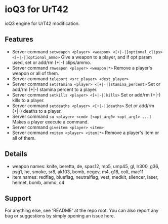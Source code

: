 # ioQ3 for UrT42
ioQ3 engine for UrT42 modification.

## Features
* Server command `setweapon <player> <weapon> <[+|-|]optional_clips> <[+|-|]optional_ammo>` Give a weapon to a player, and if opt param used, set or add/rm (+|-) clips/ammo.
* Server command `rmweapon <player> <weapon|*>` Remove a player's weapon or all of them.
* Server command `teleport <src_player> <dest_player>`
* Server command `setstamina <player> <[+|-|]stamina_percent>` Set or add/rm (+|-) stamina percent to a player.
* Server command `setkills <player> <[+|-|]kills>` Set or add/rm (+|-) kills to a player.
* Server command `setdeaths <player> <[+|-|]deaths>` Set or add/rm (+|-) deaths to a player.
* Server command `su <player> <cmd> [<opt_arg0> <opt_arg1> ...]` Makes a player execute a command.
* Server command `giveitem <player> <item>`
* Server command `rmitem <player> <item|*>` Remove a player's item or all of them.

## Details
* weapon names: knife, beretta, de, spas12, mp5, ump45, gl, lr300, g36, psg1, he, smoke, sr8, ak103, bomb, negev, m4, g18, colt, mac11
* item names: redflag, blueflag, neutralflag, vest, medkit, silencer, laser, helmet, bomb, ammo, c4

## Support
For anything else, see 'README' at the repo root. You can also report any bug or suggestions by simply opening an issue here.


